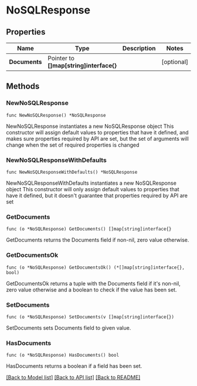 # NoSQLResponse

## Properties

Name | Type | Description | Notes
------------ | ------------- | ------------- | -------------
**Documents** | Pointer to **[]map[string]interface{}** |  | [optional] 

## Methods

### NewNoSQLResponse

`func NewNoSQLResponse() *NoSQLResponse`

NewNoSQLResponse instantiates a new NoSQLResponse object
This constructor will assign default values to properties that have it defined,
and makes sure properties required by API are set, but the set of arguments
will change when the set of required properties is changed

### NewNoSQLResponseWithDefaults

`func NewNoSQLResponseWithDefaults() *NoSQLResponse`

NewNoSQLResponseWithDefaults instantiates a new NoSQLResponse object
This constructor will only assign default values to properties that have it defined,
but it doesn't guarantee that properties required by API are set

### GetDocuments

`func (o *NoSQLResponse) GetDocuments() []map[string]interface{}`

GetDocuments returns the Documents field if non-nil, zero value otherwise.

### GetDocumentsOk

`func (o *NoSQLResponse) GetDocumentsOk() (*[]map[string]interface{}, bool)`

GetDocumentsOk returns a tuple with the Documents field if it's non-nil, zero value otherwise
and a boolean to check if the value has been set.

### SetDocuments

`func (o *NoSQLResponse) SetDocuments(v []map[string]interface{})`

SetDocuments sets Documents field to given value.

### HasDocuments

`func (o *NoSQLResponse) HasDocuments() bool`

HasDocuments returns a boolean if a field has been set.


[[Back to Model list]](../README.md#documentation-for-models) [[Back to API list]](../README.md#documentation-for-api-endpoints) [[Back to README]](../README.md)


